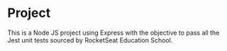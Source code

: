 # Project

This is a Node JS project using Express with the objective to pass all the Jest unit tests sourced by RocketSeat Education School.
